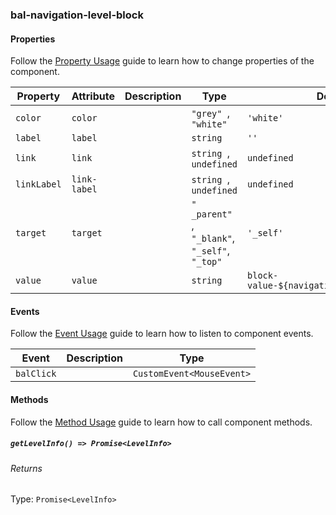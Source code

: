 ### bal-navigation-level-block
 
#### Properties

Follow the [Property Usage](https://design.baloise.dev/?path=/docs/implementation-property--page) guide to learn how to change properties of the component.

| Property    | Attribute    | Description | Type                                                | Default                                      |
| ----------- | ------------ | ----------- | --------------------------------------------------- | -------------------------------------------- |
| `color`     | `color`      |             | `"grey" `, ` "white"`                               | `'white'`                                    |
| `label`     | `label`      |             | `string`                                            | `''`                                         |
| `link`      | `link`       |             | `string `, ` undefined`                             | `undefined`                                  |
| `linkLabel` | `link-label` |             | `string `, ` undefined`                             | `undefined`                                  |
| `target`    | `target`     |             | `" _parent" `, ` "_blank" `, ` "_self" `, ` "_top"` | `'_self'`                                    |
| `value`     | `value`      |             | `string`                                            | ``block-value-${navigationLevelBlockIds++}`` |


#### Events

Follow the [Event Usage](https://design.baloise.dev/?path=/docs/implementation-event--page) guide to learn how to listen to component events.

| Event      | Description | Type                      |
| ---------- | ----------- | ------------------------- |
| `balClick` |             | `CustomEvent<MouseEvent>` |


#### Methods

Follow the [Method Usage](https://design.baloise.dev/?path=/docs/implementation-method--page) guide to learn how to call component methods.

##### `getLevelInfo() => Promise<LevelInfo>`



###### Returns

Type: `Promise<LevelInfo>`




 